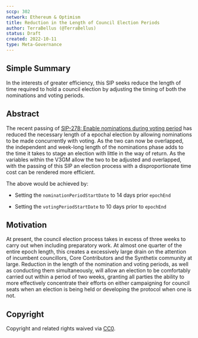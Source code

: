 ```yaml
---
sccp: 302
network: Ethereum & Optimism
title: Reduction in the Length of Council Election Periods
author: TerraBellus (@TerraBellus)
status: Draft
created: 2022-10-11
type: Meta-Governance
---
```


## Simple Summary

<!--"If you can't explain it simply, you don't understand it well enough." Provide a simplified and layman-accessible explanation of the SCCP.-->

In the interests of greater efficiency, this SIP seeks reduce the length of time required to hold a council election by adjusting the timing of both the nominations and voting periods.

## Abstract

<!--A short (~200 word) description of the variable change proposed.-->

The recent passing of [SIP-278: Enable nominations during voting period](https://sips.synthetix.io/sips/sip-278/) has reduced the necessary length of a epochal election by allowing nominations to be made concurrently with voting. As the two can now be overlapped, the independent and week-long length of the nominations phase adds to the time it takes to stage an election with little in the way of return. As the variables within the V3GM allow the two to be adjusted and overlapped, with the passing of this SIP an election process with a disproportionate time cost can be rendered more efficient.

The above would be achieved by:

- Setting the `nominationPeriodStartDate` to 14 days prior `epochEnd`

- Setting the `votingPeriodStartDate` to 10 days prior to `epochEnd`

## Motivation

<!--The motivation is critical for SCCPs that want to update variables within Synthetix. It should clearly explain why the existing variable is not incentive aligned. SCCP submissions without sufficient motivation may be rejected outright.-->

At present, the council election process takes in excess of three weeks to carry out when including preparatory work. At almost one quarter of the entire epoch length, this creates a excessively large drain on the attention of incumbent councillors, Core Contributors and the Synthetix community at large. Reduction in the length of the nomination and voting periods, as well as conducting them simultaneously, will allow an election to be comfortably carried out within a period of two weeks, granting all parties the ability to more effectively concentrate their efforts on either campaigning for council seats when an election is being held or developing the protocol when one is not.

## Copyright

Copyright and related rights waived via [CC0](https://creativecommons.org/publicdomain/zero/1.0/).
